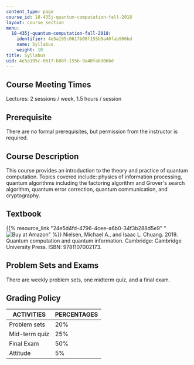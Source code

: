 ```yaml
---
content_type: page
course_id: 18-435j-quantum-computation-fall-2018
layout: course_section
menu:
  18-435j-quantum-computation-fall-2018:
    identifier: 4e5a195c0617b08f155b9a40fab906bd
    name: Syllabus
    weight: 10
title: Syllabus
uid: 4e5a195c-0617-b08f-155b-9a40fab906bd
---
```


Course Meeting Times
--------------------

Lectures: 2 sessions / week, 1.5 hours / session

Prerequisite
------------

There are no formal prerequisites, but permission from the instructor is required.

Course Description
------------------

This course provides an introduction to the theory and practice of quantum computation. Topics covered include: physics of information processing, quantum algorithms including the factoring algorithm and Grover's search algorithm, quantum error correction, quantum communication, and cryptography.

Textbook
--------

{{% resource_link "24e5d4fd-4796-4cee-a6b0-34f3b288d5e9" "![Buy at Amazon](/images/a_logo_17.gif)" %}} Nielsen, Michael A., and Isaac L. Chuang. 2019. Quantum computation and quantum information. Cambridge: Cambridge University Press. ISBN: 9781107002173.

Problem Sets and Exams
----------------------

There are weekly problem sets, one midterm quiz, and a final exam.

Grading Policy
--------------

| ACTIVITIES | PERCENTAGES |
| --- | --- |
| Problem sets | 20% |
| Mid-term quiz | 25% |
| Final Exam | 50% |
| Attitude | 5%
